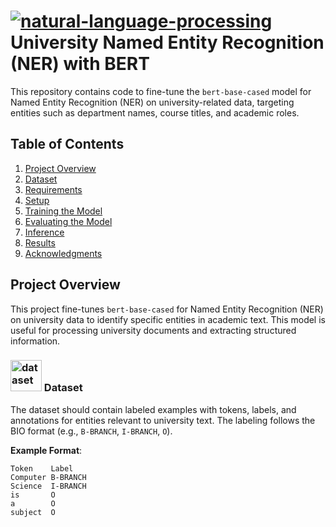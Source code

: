 # <a href="https://imgbb.com/"><img src="https://i.ibb.co/5LHZgs5/natural-language-processing.png" alt="natural-language-processing" border="0"></a><br /><a target='_blank' href='https://imgbb.com/'></a> University Named Entity Recognition (NER) with BERT

This repository contains code to fine-tune the `bert-base-cased` model for Named Entity Recognition (NER) on university-related data, targeting entities such as department names, course titles, and academic roles.

## Table of Contents
1. [Project Overview](#project-overview)
2. [Dataset](#dataset)
3. [Requirements](#requirements)
4. [Setup](#setup)
5. [Training the Model](#training-the-model)
6. [Evaluating the Model](#evaluating-the-model)
7. [Inference](#inference)
8. [Results](#results)
9. [Acknowledgments](#acknowledgments)

## Project Overview

This project fine-tunes `bert-base-cased` for Named Entity Recognition (NER) on university data to identify specific entities in academic text. This model is useful for processing university documents and extracting structured information.

###  <a href="https://imgbb.com/"><img src="https://i.ibb.co/D9vKsxH/dataset.png" alt="dataset" border="0"  width="50"></a> Dataset

The dataset should contain labeled examples with tokens, labels, and annotations for entities relevant to university text. The labeling follows the BIO format (e.g., `B-BRANCH`, `I-BRANCH`, `O`).

**Example Format**:
```plaintext
Token    Label
Computer B-BRANCH
Science  I-BRANCH
is       O
a        O
subject  O
